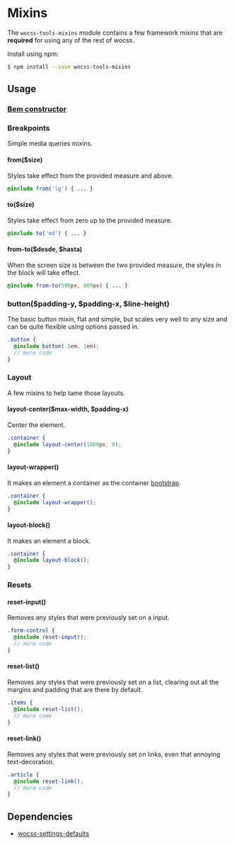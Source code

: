 # Mixins

The `wocss-tools-mixins` module contains a few framework mixins that are
**required** for using any of the rest of wocss.

Install using npm:

```sh
$ npm install --save wocss-tools-mixins
```

## Usage

### [Bem constructor](https://github.com/danielguillan/bem-constructor)

### Breakpoints

Simple media queries mixins.

#### from($size)

Styles take effect from the provided measure and above.

```scss
@include from('lg') { ... }
```

#### to($size)

Styles take effect from zero up to the provided measure.

```scss
@include to('md') { ... }
```

#### from-to($desde, $hasta)

When the screen size is between the two provided measure, the styles in the block will take effect.

```scss
@include from-to(500px, 800px) { ... }
```

### button($padding-y, $padding-x, $line-height)

The basic button mixin, flat and simple, but scales very well to any size and can be quite flexible using options passed in.

```scss
.button {
  @include button(.5em, 1em);
  // more code
}
```

### Layout

A few mixins to help tame those layouts.

#### layout-center($max-width, $padding-x)

Center the element.

```scss
.container {
  @include layout-center(1000px, 0);
}
```

#### layout-wrapper()

It makes an element a container as the container [bootstrap](http://getbootstrap.com/css/#overview-container).

```scss
.container {
  @include layout-wrapper();
}
```

#### layout-block()

It makes an element a block.

```scss
.container {
  @include layout-block();
}
```

### Resets

#### reset-input()

Removes any styles that were previously set on a input.

```scss
.form-control {
  @include reset-input();
  // more code
}
```

#### reset-list()

Removes any styles that were previously set on a list, clearing out all the margins and padding that are there by default.

```scss
.items {
  @include reset-list();
  // more code
}
```

#### reset-link()

Removes any styles that were previously set on links, even that annoying text-decoration.

```scss
.article {
  @include reset-link();
  // more code
}
```

## Dependencies

* [wocss-settings-defaults](https://github.com/wocss/settings.default)

